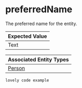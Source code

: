 # preferredName 

The preferred name for the entity.   

| Expected Value |        
| ------------- |
| Text          | 


| Associated Entity Types |        
| ------------- |
| [Person](class_person.md) | 


```
lovely code example 
```